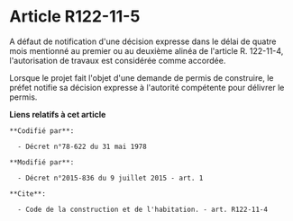 # Article R122-11-5

A défaut de notification d'une décision expresse dans le délai de quatre mois mentionné au premier ou au deuxième alinéa de
l'article R. 122-11-4, l'autorisation de travaux est considérée comme accordée. 

Lorsque le projet fait l'objet d'une demande de permis de construire, le préfet notifie sa décision expresse à l'autorité
compétente pour délivrer le permis.

**Liens relatifs à cet article**

	**Codifié par**:

	  - Décret n°78-622 du 31 mai 1978

	**Modifié par**:

	  - Décret n°2015-836 du 9 juillet 2015 - art. 1

	**Cite**:

	  - Code de la construction et de l'habitation. - art. R122-11-4
